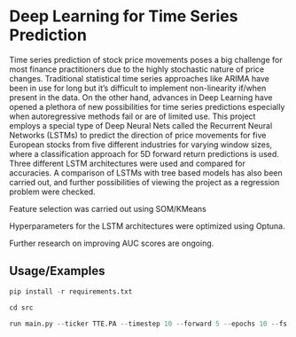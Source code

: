 
# Deep Learning for Time Series Prediction


Time series prediction of stock price movements poses a big challenge for most finance practitioners due to the highly stochastic nature of price changes. Traditional statistical time series approaches like ARIMA have been in use for long but it’s difficult to implement non-linearity if/when present in the data. On the other hand, advances in Deep Learning have opened a plethora of new possibilities for time series predictions especially when autoregressive methods fail or are of limited use. This project employs a special type of Deep Neural Nets called the Recurrent Neural Networks (LSTMs) to predict the direction of price movements for five European stocks from five different industries for varying window sizes, where a classification approach for 5D forward return predictions is used. Three different LSTM architectures were used and compared for accuracies. A comparison of LSTMs with tree based models has also been carried out, and further possibilities of viewing the project as a regression problem were checked.

Feature selection was carried out using SOM/KMeans

Hyperparameters for the LSTM architectures were optimized using Optuna.

Further research on improving AUC scores are ongoing.
## Usage/Examples

```python
pip install -r requirements.txt

cd src

run main.py --ticker TTE.PA --timestep 10 --forward 5 --epochs 10 --fs SOM



  
